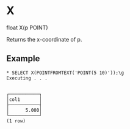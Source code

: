 # X #

float X(p POINT)

Returns the x-coordinate of p.

## Example ##

    * SELECT X(POINTFROMTEXT('POINT(5 10)'));\g
    Executing . . .


    ┌───────────┐
    │col1       │
    ├───────────┤
    │      5.000│
    └───────────┘
    (1 row)
